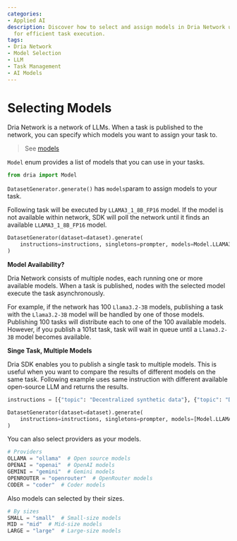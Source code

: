 ```yaml
---
categories:
- Applied AI
description: Discover how to select and assign models in Dria Network using the DatasetGenerator
  for efficient task execution.
tags:
- Dria Network
- Model Selection
- LLM
- Task Management
- AI Models
---
```


# Selecting Models

Dria Network is a network of LLMs.
When a task is published to the network, you can specify which models you want to assign your task to.

> See [models](models.md)

`Model` enum provides a list of models that you can use in your tasks.

```python
from dria import Model
```

`DatasetGenerator.generate()` has `models`param to assign models to your task.

Following task will be executed by `LLAMA3_1_8B_FP16` model. If the model is not available within network, SDK will poll the network until it finds an available `LLAMA3_1_8B_FP16` model.
```python
DatasetGenerator(dataset=dataset).generate(
    instructions=instructions, singletons=prompter, models=Model.LLAMA3_1_8B_FP16
)
```

**Model Availability?**

Dria Network consists of multiple nodes, each running one or more available models. When a task is published, nodes with the selected model execute the task asynchronously.

For example, if the network has 100 `Llama3.2-3B` models, publishing a task with the `Llama3.2-3B` model will be handled by one of those models. 
Publishing 100 tasks will distribute each to one of the 100 available models. 
However, if you publish a 101st task, task will wait in queue until a `Llama3.2-3B` model becomes available.

**Singe Task, Multiple Models**

Dria SDK enables you to publish a single task to multiple models. 
This is useful when you want to compare the results of different models on the same task.
Following example uses same instruction with different available open-source LLM and returns the results.


```python
instructions = [{"topic": "Decentralized synthetic data"}, {"topic": "Decentralized synthetic data"}]

DatasetGenerator(dataset=dataset).generate(
    instructions=instructions, singletons=prompter, models=[Model.LLAMA3_1_8B_FP16, Model.LLAMA_3_1_70B_OR]
)
```

You can also select providers as your models.
```python
# Providers
OLLAMA = "ollama"  # Open source models
OPENAI = "openai"  # OpenAI models
GEMINI = "gemini"  # Gemini models
OPENROUTER = "openrouter"  # OpenRouter models
CODER = "coder"  # Coder models
```

Also models can selected by their sizes.
```python
# By sizes
SMALL = "small"  # Small-size models
MID = "mid"  # Mid-size models
LARGE = "large"  # Large-size models
```